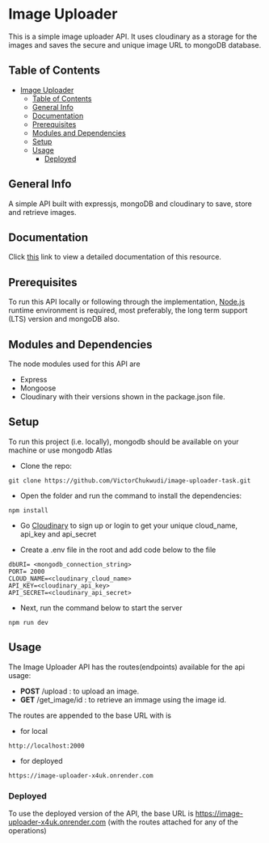 # Image Uploader
This is a simple image uploader API. It uses cloudinary as a storage for the images and saves the secure and unique image URL to mongoDB database.
## Table of Contents
- [Image Uploader](#image-uploader)
  - [Table of Contents](#table-of-contents)
  - [General Info](#general-info)
  - [Documentation](#documentation)
  - [Prerequisites](#prerequisites)
  - [Modules and Dependencies](#modules-and-dependencies)
  - [Setup](#setup)
  - [Usage](#usage)
    - [Deployed](#deployed)

## General Info

A simple API built with expressjs, mongoDB and cloudinary to save, store and retrieve images.

## Documentation
Click [this](https://documenter.getpostman.com/view/19721625/2s9YsT4TLg) link to view a detailed documentation of this resource.

## Prerequisites

To run this API locally or following through the implementation, [Node.js](nodejs.org/en) runtime environment is required, most preferably, the long term support (LTS) version and mongoDB also.

## Modules and Dependencies

The node modules used for this API are

- Express
- Mongoose
- Cloudinary
  with their versions shown in the package.json file.

## Setup

To run this project (i.e. locally), mongodb should be available on your machine or use mongodb Atlas

- Clone the repo:

```
git clone https://github.com/VictorChukwudi/image-uploader-task.git
```

- Open the folder and run the command to install the dependencies:

```
npm install
```
- Go [Cloudinary](https://cloudinary.com/) to sign up or login to get your unique cloud_name, api_key and api_secret
  
- Create a .env file in the root and add code below to the file

```
dbURI= <mongodb_connection_string>
PORT= 2000
CLOUD_NAME=<cloudinary_cloud_name>
API_KEY=<cloudinary_api_key>
API_SECRET=<cloudinary_api_secret>
```

- Next, run the command below to start the server

```
npm run dev
```

## Usage

The Image Uploader API has the routes(endpoints) available for the api usage:

- **POST** /upload : to upload an image.
- **GET** /get_image/id : to retrieve an immage using the image id.


The routes are appended to the base URL with is

- for local

```
http://localhost:2000
```

- for deployed

```
https://image-uploader-x4uk.onrender.com
```

### Deployed

To use the deployed version of the API, the base URL is https://image-uploader-x4uk.onrender.com (with the routes attached for any of the operations)
